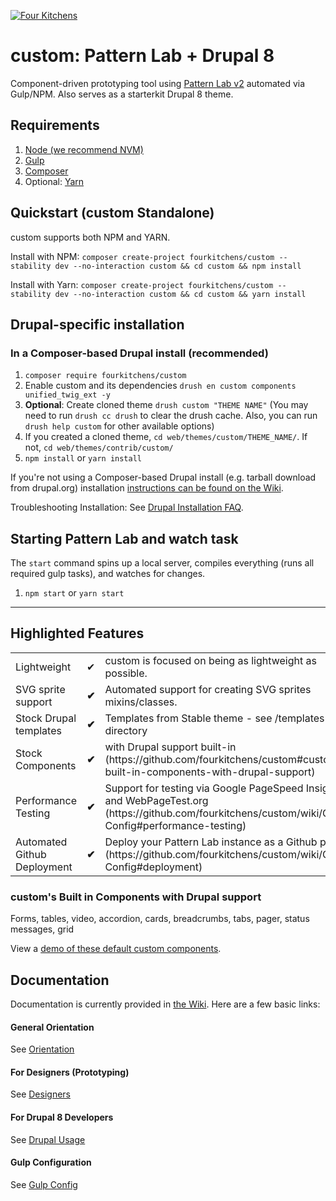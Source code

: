 [![Four Kitchens](https://img.shields.io/badge/4K-Four%20Kitchens-35AA4E.svg)](https://fourkitchens.com/)

# custom: Pattern Lab + Drupal 8

Component-driven prototyping tool using [Pattern Lab v2](http://patternlab.io/) automated via Gulp/NPM. Also serves as a starterkit Drupal 8 theme.

## Requirements

  1. [Node (we recommend NVM)](https://github.com/creationix/nvm)
  2. [Gulp](http://gulpjs.com/)
  3. [Composer](https://getcomposer.org/)
  4. Optional: [Yarn](https://github.com/yarnpkg/yarn)

## Quickstart (custom Standalone)
custom supports both NPM and YARN.

Install with NPM:
`composer create-project fourkitchens/custom --stability dev --no-interaction custom && cd custom && npm install`

Install with Yarn:
`composer create-project fourkitchens/custom --stability dev --no-interaction custom && cd custom && yarn install`

## Drupal-specific installation

### In a Composer-based Drupal install (recommended)

  1. `composer require fourkitchens/custom`
  2. Enable custom and its dependencies `drush en custom components unified_twig_ext -y`
  3. **Optional**: Create cloned theme `drush custom "THEME NAME"` (You may need to run `drush cc drush` to clear the drush cache. Also, you can run `drush help custom` for other available options)
  4. If you created a cloned theme, `cd web/themes/custom/THEME_NAME/`. If not, `cd web/themes/contrib/custom/`
  5. `npm install` or `yarn install`

If you're not using a Composer-based Drupal install (e.g. tarball download from drupal.org) installation [instructions can be found on the Wiki](https://github.com/fourkitchens/custom/wiki/Installation).

Troubleshooting Installation: See [Drupal Installation FAQ](https://github.com/fourkitchens/custom/wiki/Installation#drupal-installation-faq).

## Starting Pattern Lab and watch task

The `start` command spins up a local server, compiles everything (runs all required gulp tasks), and watches for changes.

  1. `npm start` or `yarn start`

  ---

## Highlighted Features

<table><tbody>
<tr><td>Lightweight</td><td>✔</td><td>custom is focused on being as lightweight as possible.</td></tr>
<tr><td>SVG sprite support </td><td><strong>✔</strong></td><td>Automated support for creating SVG sprites mixins/classes.</td></tr>
<tr><td>Stock Drupal templates </td><td><strong>✔</strong></td><td>Templates from Stable theme - see /templates directory</td></tr>
<tr><td>Stock Components </td><td><strong>✔</strong></td><td>with Drupal support built-in (https://github.com/fourkitchens/custom#customs-built-in-components-with-drupal-support)</td></tr>
<tr><td>Performance Testing </td><td><strong>✔</strong></td><td>Support for testing via Google PageSpeed Insights and WebPageTest.org (https://github.com/fourkitchens/custom/wiki/Gulp-Config#performance-testing)</td></tr>
<tr><td>Automated Github Deployment </td><td><strong>✔</strong></td><td>Deploy your Pattern Lab instance as a Github page (https://github.com/fourkitchens/custom/wiki/Gulp-Config#deployment)</td></tr>
</tbody></table>

<h3 id="components">custom's Built in Components with Drupal support</h3>
Forms, tables, video, accordion, cards, breadcrumbs, tabs, pager, status messages, grid

View a [demo of these default custom components](https://fourkitchens.github.io/custom/pattern-lab/public/).

## Documentation
Documentation is currently provided in [the Wiki](https://github.com/fourkitchens/custom/wiki). Here are a few basic links:

#### General Orientation

See [Orientation](https://github.com/fourkitchens/custom/wiki/Orientation)

#### For Designers (Prototyping)

See [Designers](https://github.com/fourkitchens/custom/wiki/For-Designers)

#### For Drupal 8 Developers

See [Drupal Usage](https://github.com/fourkitchens/custom/wiki/Drupal-Usage)

#### Gulp Configuration

See [Gulp Config](https://github.com/fourkitchens/custom/wiki/Gulp-Config)
